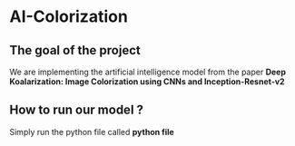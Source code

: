 # AI-Colorization

## The goal of the project
We are implementing the artificial intelligence model from the paper **Deep Koalarization: Image Colorization using CNNs and Inception-Resnet-v2** 

## How to run our model ?
Simply run the python file called **python file** 

